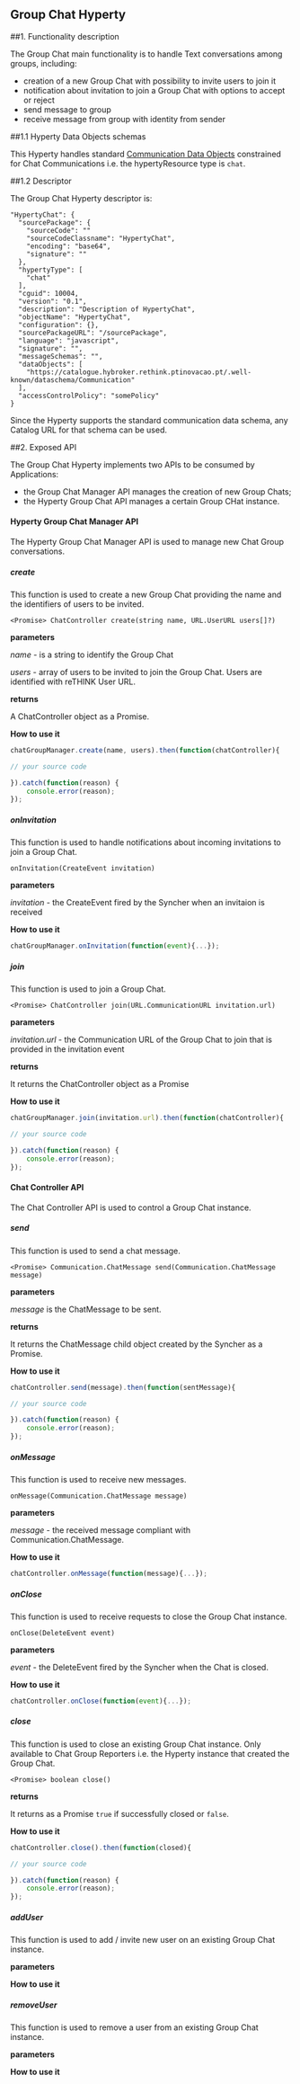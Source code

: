 Group Chat Hyperty
------------------

##1. Functionality description

The Group Chat main functionality is to handle Text conversations among groups, including:

* creation of a new Group Chat with possibility to invite users to join it
* notification about invitation to join a Group Chat with options to accept or reject
* send message to group
* receive message from group with identity from sender


##1.1 Hyperty Data Objects schemas

This Hyperty handles standard [Communication Data Objects](https://github.com/reTHINK-project/dev-service-framework/blob/develop/docs/datamodel/data-objects/communication/readme.md) constrained for Chat Communications i.e. the hypertyResource type is `chat`.

##1.2 Descriptor

The Group Chat Hyperty descriptor is:

```
"HypertyChat": {
  "sourcePackage": {
    "sourceCode": ""
    "sourceCodeClassname": "HypertyChat",
    "encoding": "base64",
    "signature": ""
  },
  "hypertyType": [
    "chat"
  ],
  "cguid": 10004,
  "version": "0.1",
  "description": "Description of HypertyChat",
  "objectName": "HypertyChat",
  "configuration": {},
  "sourcePackageURL": "/sourcePackage",
  "language": "javascript",
  "signature": "",
  "messageSchemas": "",
  "dataObjects": [
    "https://catalogue.hybroker.rethink.ptinovacao.pt/.well-known/dataschema/Communication"
  ],
  "accessControlPolicy": "somePolicy"
}
```

Since the Hyperty supports the standard communication data schema, any Catalog URL for that schema can be used.

##2. Exposed API

The Group Chat Hyperty implements two APIs to be consumed by Applications:

* the Group Chat Manager API manages the creation of new Group Chats;
* the Hyperty Group Chat API manages a certain Group CHat instance.


#### Hyperty Group Chat Manager API

The Hyperty Group Chat Manager API is used to manage new Chat Group conversations.

##### create

This function is used to create a new Group Chat providing the name and the identifiers of users to be invited.

`<Promise> ChatController create(string name, URL.UserURL users[]?)`


**parameters**

*name* - is a string to identify the Group Chat

*users* - array of users to be invited to join the Group Chat. Users are identified with reTHINK User URL.

**returns**

A ChatController object as a Promise.

**How to use it**

```javascript
chatGroupManager.create(name, users).then(function(chatController){

// your source code

}).catch(function(reason) {
    console.error(reason);
});
```

##### onInvitation

This function is used to handle notifications about incoming invitations to join a Group Chat.

`onInvitation(CreateEvent invitation)`


**parameters**

*invitation* - the CreateEvent fired by the Syncher when an invitaion is received

**How to use it**

```javascript
chatGroupManager.onInvitation(function(event){...});
```

##### join

This function is used to join a Group Chat.

`<Promise> ChatController join(URL.CommunicationURL invitation.url)`

**parameters**

*invitation.url* - the Communication URL of the Group Chat to join that is provided in the invitation event

**returns**

It returns the ChatController object as a Promise

**How to use it**

```javascript
chatGroupManager.join(invitation.url).then(function(chatController){

// your source code

}).catch(function(reason) {
    console.error(reason);
});
```

#### Chat Controller API

The Chat Controller API is used to control a Group Chat  instance.

##### send

This function is used to send a chat message.

`<Promise> Communication.ChatMessage send(Communication.ChatMessage message)`

**parameters**

*message* is the ChatMessage to be sent.

**returns**

It returns the ChatMessage child object created by the Syncher as a Promise.

**How to use it**

```javascript
chatController.send(message).then(function(sentMessage){

// your source code

}).catch(function(reason) {
    console.error(reason);
});
```


##### onMessage

This function is used to receive new messages.

`onMessage(Communication.ChatMessage message)`

**parameters**

*message* - the received message compliant with Communication.ChatMessage.

**How to use it**

```javascript
chatController.onMessage(function(message){...});
```

##### onClose

This function is used to receive requests to close the Group Chat instance.

`onClose(DeleteEvent event)`

**parameters**

*event* - the DeleteEvent fired by the Syncher when the Chat is closed.

**How to use it**

```javascript
chatController.onClose(function(event){...});
```

##### close

This function is used to close an existing Group Chat instance. Only available to Chat Group Reporters i.e. the Hyperty instance that created the Group Chat.

`<Promise> boolean close()`

**returns**

It returns as a Promise `true` if successfully closed or `false`.

**How to use it**

```javascript
chatController.close().then(function(closed){

// your source code

}).catch(function(reason) {
    console.error(reason);
});
```

##### addUser

This function is used to add / invite new user on an existing Group Chat instance.

**parameters**

**How to use it**


##### removeUser

This function is used to remove a user from an existing Group Chat instance.


**parameters**

**How to use it**
